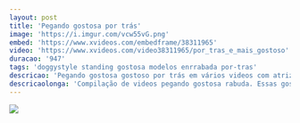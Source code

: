 ```yaml
---
layout: post
title: 'Pegando gostosa por trás'
image: 'https://i.imgur.com/vcw55vG.png'
embed: 'https://www.xvideos.com/embedframe/38311965'
video: 'https://www.xvideos.com/video38311965/por_tras_e_mais_gostoso'
duracao: '947'
tags: 'doggystyle standing gostosa modelos enrrabada por-tras'
descricao: 'Pegando gostosa gostoso por trás em vários videos com atrizes cavalas gemendo gostoso na pica sem dó na hora de dar.'
descricaolonga: 'Compilação de videos pegando gostosa rabuda. Essas gostosas adoram dar a buceta por trás gemendo gostoso até gozar, essas cavalas com um corpo perfeito e uma buceta mais gostosa ainda em sexo casuais ou grupais fudendo gostoso.'
---
```

<a href="{{ page.url | prepend: site.baseurl | prepend: site.url }}"><img src="{{ page.image }}" /></a>

